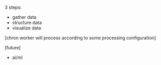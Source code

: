 3 steps:

- gather data
- structure data
- visualize data

[chron worker will process according to some processing configuration]

[future]

- ai/ml
